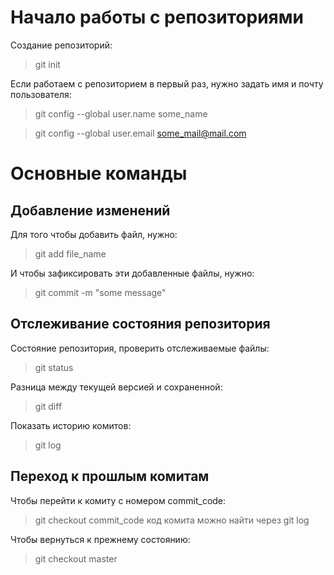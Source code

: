 # Начало работы с репозиториями

Создание репозиторий:

> git init

Если работаем с репозиторием в первый раз, нужно задать имя и почту пользователя:

> git config --global user.name some_name

> git config --global user.email some_mail@mail.com

# Основные команды

## Добавление изменений 

Для того чтобы добавить файл, нужно:

> git add file_name

И чтобы зафиксировать эти добавленные файлы, нужно:

> git commit -m "some message"

## Отслеживание состояния репозитория

Состояние репозитория, проверить отслеживаемые файлы:

> git status

Разница между текущей версией и сохраненной:

> git diff

Показать историю комитов:

> git log 


## Переход к прошлым комитам

Чтобы перейти к комиту с номером commit_code:

> git checkout commit_code
код комита можно найти через git log

Чтобы вернуться к прежнему состоянию:

> git checkout master